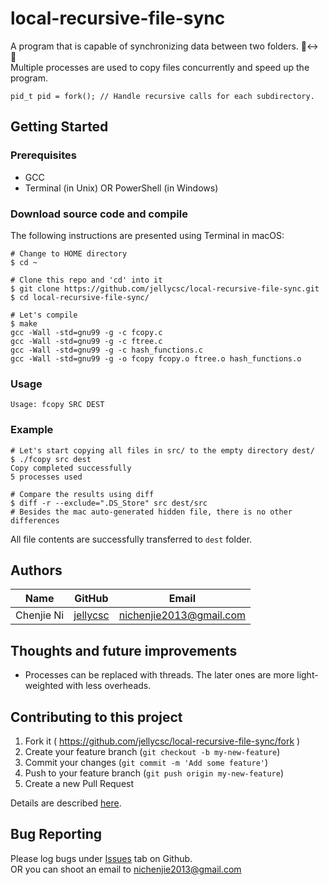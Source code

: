 # local-recursive-file-sync
A program that is capable of synchronizing data between two folders. 📁↔ 📁  
Multiple processes are used to copy files concurrently and speed up the program.  
```
pid_t pid = fork(); // Handle recursive calls for each subdirectory.
```

## Getting Started

### Prerequisites

* GCC
* Terminal (in Unix) OR PowerShell (in Windows)

### Download source code and compile
The following instructions are presented using Terminal in macOS:
```
# Change to HOME directory
$ cd ~

# Clone this repo and 'cd' into it
$ git clone https://github.com/jellycsc/local-recursive-file-sync.git
$ cd local-recursive-file-sync/

# Let's compile
$ make
gcc -Wall -std=gnu99 -g -c fcopy.c
gcc -Wall -std=gnu99 -g -c ftree.c
gcc -Wall -std=gnu99 -g -c hash_functions.c
gcc -Wall -std=gnu99 -g -o fcopy fcopy.o ftree.o hash_functions.o
```

### Usage
```
Usage: fcopy SRC DEST
```

### Example
```
# Let's start copying all files in src/ to the empty directory dest/
$ ./fcopy src dest
Copy completed successfully
5 processes used

# Compare the results using diff
$ diff -r --exclude=".DS_Store" src dest/src
# Besides the mac auto-generated hidden file, there is no other differences
```
All file contents are successfully transferred to `dest` folder.

## Authors

| Name             | GitHub                                     | Email
| ---------------- | ------------------------------------------ | -------------------------
| Chenjie Ni       | [jellycsc](https://github.com/jellycsc)    | nichenjie2013@gmail.com

## Thoughts and future improvements

* Processes can be replaced with threads. The later ones are more light-weighted with less overheads. 

## Contributing to this project

1. Fork it ( https://github.com/jellycsc/local-recursive-file-sync/fork )
2. Create your feature branch (`git checkout -b my-new-feature`)
3. Commit your changes (`git commit -m 'Add some feature'`)
4. Push to your feature branch (`git push origin my-new-feature`)
5. Create a new Pull Request

Details are described [here](https://git-scm.com/book/en/v2/GitHub-Contributing-to-a-Project).

## Bug Reporting
Please log bugs under [Issues](https://github.com/jellycsc/local-recursive-file-sync/issues) tab on Github.  
OR you can shoot an email to <nichenjie2013@gmail.com>

